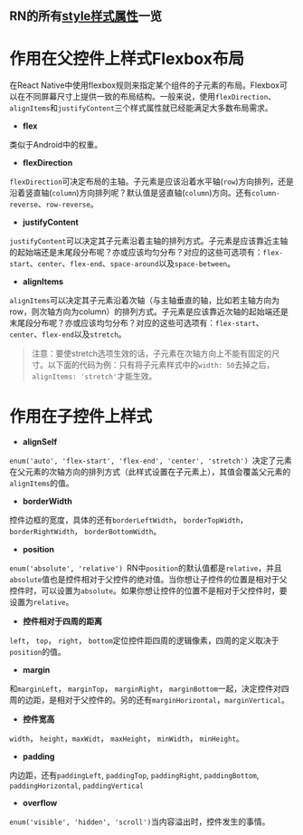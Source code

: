 

## RN的所有[style样式属性](http://reactnative.cn/docs/0.46/layout-props.html)一览

# 作用在父控件上样式Flexbox布局

在React Native中使用flexbox规则来指定某个组件的子元素的布局。Flexbox可以在不同屏幕尺寸上提供一致的布局结构。一般来说，使用`flexDirection`、`alignItems`和`justifyContent`三个样式属性就已经能满足大多数布局需求。
* __flex__

类似于Android中的权重。

* __flexDirection__

`flexDirection`可决定布局的主轴。子元素是应该沿着水平轴\(`row`\)方向排列，还是沿着竖直轴\(`column`\)方向排列呢？默认值是竖直轴\(`column`\)方向。还有`column-reverse`、`row-reverse`。

* __justifyContent__

`justifyContent`可以决定其子元素沿着主轴的排列方式。子元素是应该靠近主轴的起始端还是末尾段分布呢？亦或应该均匀分布？对应的这些可选项有：`flex-start`、`center`、`flex-end`、`space-around`以及`space-between`。

* __alignItems__

`alignItems`可以决定其子元素沿着次轴（与主轴垂直的轴，比如若主轴方向为row，则次轴方向为column）的排列方式。子元素是应该靠近次轴的起始端还是末尾段分布呢？亦或应该均匀分布？对应的这些可选项有：`flex-start`、`center`、`flex-end`以及`stretch`。

> 注意：要使stretch选项生效的话，子元素在次轴方向上不能有固定的尺寸。以下面的代码为例：只有将子元素样式中的`width: 50`去掉之后，`alignItems: 'stretch'`才能生效。

# 作用在子控件上样式
* __alignSelf__

`enum('auto', 'flex-start', 'flex-end', 'center', 'stretch') `决定了元素在父元素的次轴方向的排列方式（此样式设置在子元素上），其值会覆盖父元素的`alignItems`的值。
* __borderWidth__

控件边框的宽度，具体的还有`borderLeftWidth`，  `borderTopWidth`， `borderRightWidth`， `borderBottomWidth`。
* __position__

`enum('absolute', 'relative') `RN中`position`的默认值都是`relative`，并且`absolute`值也是控件相对于父控件的绝对值。当你想让子控件的位置是相对于父控件时，可以设置为`absolute`。如果你想让控件的位置不是相对于父控件时，要设置为`relative`。
* __控件相对于四周的距离__

`left`， `top`， `right`， `bottom`定位控件距四周的逻辑像素，四周的定义取决于`position`的值。

* __margin__

和`marginLeft`， `marginTop`， `marginRight`， `marginBottom`一起，决定控件对四周的边距，是相对于父控件的。另的还有`marginHorizontal`，`marginVertical`。
* __控件宽高__

`width`， `height`，`maxWidt`， `maxHeight`， `minWidth`， `minHeight`。
* __padding__

内边距，还有`paddingLeft`, `paddingTop`, `paddingRight`, `paddingBottom`, `paddingHorizontal`, `paddingVertical`
* __overflow__

`enum('visible', 'hidden', 'scroll')`当内容溢出时，控件发生的事情。






